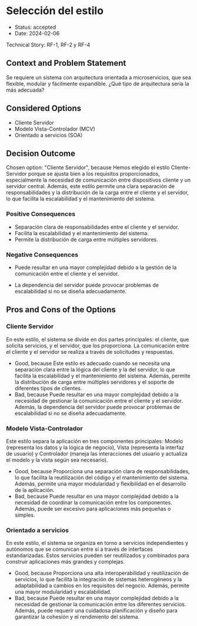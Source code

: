 # Selección del estilo

* Status: accepted
* Date: 2024-02-06

Technical Story: RF-1, RF-2 y RF-4

## Context and Problem Statement

Se requiere un sistema con arquitectura orientada a microservicios, que sea flexible, modular y fácilmente expandible. ¿Qué tipo de arquitectura sería la más adecuada?

## Considered Options

* Cliente Servidor
* Modelo Vista-Controlador (MCV)
* Orientado a servicios (SOA)

## Decision Outcome

Chosen option: "Cliente Servidor", because Hemos elegido el estilo Cliente-Servidor porque se ajusta bien a los requisitos proporcionados, especialmente la necesidad de comunicación entre dispositivos cliente y un servidor central. Además, este estilo permite una clara separación de responsabilidades y la distribución de la carga entre el cliente y el servidor, lo que facilita la escalabilidad y el mantenimiento del sistema.

### Positive Consequences

* Separación clara de responsabilidades entre el cliente y el servidor.
* Facilita la escalabilidad y el mantenimiento del sistema.
* Permite la distribución de carga entre múltiples servidores.

### Negative Consequences

* Puede resultar en una mayor complejidad debido a la gestión de la comunicación entre el cliente y el servidor.

* La dependencia del servidor puede provocar problemas de escalabilidad si no se diseña adecuadamente.




## Pros and Cons of the Options

### Cliente Servidor

En este estilo, el sistema se divide en dos partes principales: el cliente, que solicita servicios, y el servidor, que los proporciona. La comunicación entre el cliente y el servidor se realiza a través de solicitudes y respuestas.

* Good, because Este estilo es adecuado cuando se necesita una separación clara entre la lógica del cliente y la del servidor, lo que facilita la escalabilidad y el mantenimiento del sistema. Además, permite la distribución de carga entre múltiples servidores y el soporte de diferentes tipos de clientes.
* Bad, because Puede resultar en una mayor complejidad debido a la necesidad de gestionar la comunicación entre el cliente y el servidor. Además, la dependencia del servidor puede provocar problemas de escalabilidad si no se diseña adecuadamente.

### Modelo Vista-Controlador

Este estilo separa la aplicación en tres componentes principales: Modelo (representa los datos y la lógica de negocio), Vista (representa la interfaz de usuario) y Controlador (maneja las interacciones del usuario y actualiza el modelo y la vista según sea necesario).

* Good, because Proporciona una separación clara de responsabilidades, lo que facilita la reutilización del código y el mantenimiento del sistema. Además, permite una mayor modularidad y flexibilidad en el desarrollo de la aplicación.
* Bad, because Puede resultar en una mayor complejidad debido a la necesidad de coordinar la comunicación entre los componentes. Además, puede ser excesivo para aplicaciones más pequeñas o simples.

### Orientado a servicios

En este estilo, el sistema se organiza en torno a servicios independientes y autónomos que se comunican entre sí a través de interfaces estandarizadas. Estos servicios pueden ser reutilizados y combinados para construir aplicaciones más grandes y complejas.

* Good, because Proporciona una alta interoperabilidad y reutilización de servicios, lo que facilita la integración de sistemas heterogéneos y la adaptabilidad a cambios en los requisitos del negocio. Además, permite una mayor modularidad y escalabilidad.
* Bad, because Puede resultar en una mayor complejidad debido a la necesidad de gestionar la comunicación entre los diferentes servicios. Además, puede requerir una cuidadosa planificación y diseño para garantizar la cohesión y el rendimiento del sistema.
